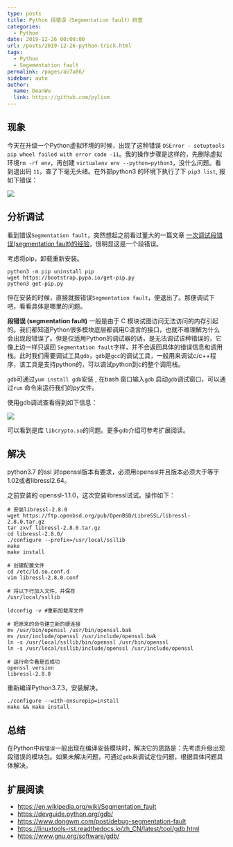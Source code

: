 ```yaml
---
type: posts
title: Python 段错误（Segmentation fault）排查
categories: 
  - Python
date: 2019-12-26 00:00:00
url: /posts/2019-12-26-python-trick.html
tags: 
  - Python
  - Segementation fault
permalink: /pages/ab7a86/
sidebar: auto
author: 
  name: DeanWu
  link: https://github.com/pylixm
---
```



## 现象 

今天在升级一个Python虚拟环境的时候，出现了这种错误 `OSError - setuptools pip wheel failed with error code -11`。我的操作步骤是这样的，先删除虚拟环境`rm -rf env`，再创建 `virtualenv env --python=python3`，没什么问题。看到退出码 `11`，查了下毫无头绪。在外部python3 的环境下执行了下 `pip3 list`, 报如下错误：

![](/static/imgs/python/segmentationfault.png)


## 分析调试

看到错误`Segmentation fault`，突然想起之前看过董大的一篇文章 [一次调试段错误(segmentation fault)的经验](https://www.dongwm.com/post/debug-segmentation-fault/)，很明显这是一个段错误。

考虑将pip，卸载重新安装。

```
python3 -m pip uninstall pip
wget https://bootstrap.pypa.io/get-pip.py
python3 get-pip.py
```

但在安装的时候，直接就报错误`Segmentation fault`，便退出了。那便调试下吧，看看具体是哪里的问题。

**段错误 (segmentation fault)** 一般是由于 C 模块试图访问无法访问的内存引起的。我们都知道Python很多模块底层都调用C语言的接口，也就不难理解为什么会出现段错误了。但是仅适用Python的调试器的话，是无法调试该种错误的，它像上边一样只返回 `Segmentation fault`字样，并不会返回具体的错误信息和调用栈。此时我们需要调试工具`gdb`，`gdb`是`gcc`的调试工具，一般用来调试c/c++程序，该工具是支持python的，可以调试python到c的整个调用栈。

`gdb`可通过`yum install gdb`安装 , 在bash 窗口输入`gdb` 启动`gdb`调试窗口，可以通过`run` 命令来运行我们的py文件。

使用gdb调试查看得到如下信息：

![](/static/imgs/python/segmentationfault-gdb.png)

可以看到是库 `libcrypto.so`的问题。更多`gdb`介绍可参考扩展阅读。

## 解决

python3.7 的ssl 对openssl版本有要求，必须用openssl并且版本必须大于等于1.02或者libressl2.64。

之前安装的 openssl-1.1.0，这次安装libressl试试。操作如下：

```
# 安装libressl-2.8.0
wget https://ftp.openbsd.org/pub/OpenBSD/LibreSSL/libressl-2.8.0.tar.gz
tar zxvf libressl-2.8.0.tar.gz
cd libressl-2.8.0/
./configure --prefix=/usr/local/ssllib
make
make install

# 创建配置文件
cd /etc/ld.so.conf.d
vim libressl-2.8.0.conf

# 将以下行加入文件，并保存
/usr/local/ssllib

ldconfig -v #重新加载库文件

# 把原来的命令建立新的硬连接
mv /usr/bin/openssl /usr/bin/openssl.bak
mv /usr/include/openssl /usr/include/openssl.bak
ln -s /usr/local/ssllib/bin/openssl /usr/bin/openssl
ln -s /usr/local/ssllib/include/openssl /usr/include/openssl

# 运行命令看是否成功
openssl version
libressl-2.8.0 
```

重新编译Python3.7.3，安装解决。

```
./configure --with-ensurepip=install
make && make install
```

## 总结

在Python中`段错误`一般出现在编译安装模块时，解决它的思路是：先考虑升级出现段错误的模块包。如果未解决问题，可通过`gdb`来调试定位问题，根据具体问题具体解决。

## 扩展阅读

- https://en.wikipedia.org/wiki/Segmentation_fault
- https://devguide.python.org/gdb/
- https://www.dongwm.com/post/debug-segmentation-fault
- https://linuxtools-rst.readthedocs.io/zh_CN/latest/tool/gdb.html
- https://www.gnu.org/software/gdb/